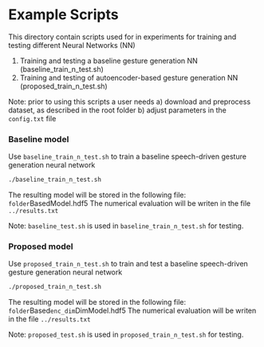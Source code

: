 # Example Scripts

This directory contain scripts used for in experiments for training and testing different Neural Networks (NN)
1. Training and testing a baseline gesture generation NN  (baseline_train_n_test.sh)
2. Training and testing of autoencoder-based gesture generation NN (proposed_train_n_test.sh)

Note: prior to using this scripts a user needs 
a) download and preprocess dataset, as described in the root folder
b) adjust parameters in the `config.txt` file

### Baseline model

Use `baseline_train_n_test.sh` to train a baseline speech-driven gesture generation neural network
```sh
./baseline_train_n_test.sh
```
The resulting model will be stored in the following file: `folder`BasedModel.hdf5
The numerical evaluation will be writen in the file `../results.txt`

Note: `baseline_test.sh` is used in `baseline_train_n_test.sh` for testing.


### Proposed model

Use `proposed_train_n_test.sh` to train and test a baseline speech-driven gesture generation neural network
```sh
./proposed_train_n_test.sh
```
The resulting model will be stored in the following file: `folder`Based`enc_dim`DimModel.hdf5
The numerical evaluation will be writen in the file `../results.txt`

Note: `proposed_test.sh` is used in `proposed_train_n_test.sh` for testing.
